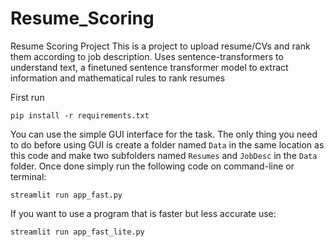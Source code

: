 # Resume_Scoring
Resume Scoring Project
This is a project to upload resume/CVs and rank them according to job description. Uses sentence-transformers to understand text, a finetuned sentence transformer model to extract information and mathematical rules to rank resumes

First run 

```
pip install -r requirements.txt
```



You can use the simple GUI interface for the task. The only thing you need to do before using GUI is create a folder named ```Data``` in the same location as this code and make two subfolders named  ```Resumes``` and ```JobDesc``` in the ```Data``` folder. Once done simply run the following code on command-line or terminal:

```
streamlit run app_fast.py
```

If you want to use a program that is faster but less accurate use:

```
streamlit run app_fast_lite.py
```


